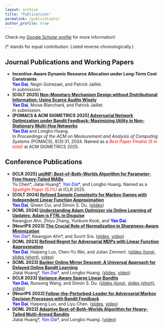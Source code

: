 ```yaml
---
layout: archive
title: "Publications"
permalink: /publications/
author_profile: true
---
```


Check my [Google Scholar profile](https://scholar.google.com/citations?user=gkG4z3IAAAAJ) for more information!

(* stands for equal contribution. Listed reverse chronologically.)

## Journal Publications and Working Papers
*   **Incentive-Aware Dynamic Resource Allocation under Long-Term Cost Constraints**  
    **<font color="blue">Yan Dai</font>**, Negin Golrezaei, and Patrick Jaillet.  
    *In submission*.
*   **\[COLT 2025\] [Non-Monetary Mechanism Design without Distributional Information: Using Scarce Audits Wisely](https://arxiv.org/abs/2502.08412)**  
    **<font color="blue">Yan Dai</font>**, Moise Blanchard, and Patrick Jaillet.  
    *In submission*.  
    <!-- Preliminiary version accepted to *the 38th Annual Conference on Learning Theory* (COLT), 2025. -->
*   **\[POMACS & ACM SIGMETRICS 2025\] [Adversarial Network Optimization under Bandit Feedback: Maximizing Utility in Non-Stationary Multi-Hop Networks](https://dl.acm.org/doi/10.1145/3700413)**  
    **<font color="blue">Yan Dai</font>** and Longbo Huang.  
    In *Proceedings of the ACM on Measurement and Analysis of Computing Systems* (POMACS), 8(3):31, 2024.  
    <!-- Extended abstract accepted to *the Annual Conference of the ACM Special Interest Group on Performance Evaluation* (ACM SIGMETRICS), 2025.  -->
    Named as a *<font color="red">Best Paper Finalist (5 in total)</font>* at ACM SIGMETRICS 2025.

## Conference Publications
*   **\[ICLR 2025\] [uniINF: Best-of-Both-Worlds Algorithm for Parameter-Free Heavy-Tailed MABs](https://arxiv.org/abs/2410.03284)**  
    Yu Chen\*, Jiatai Huang\*, **<font color="blue">Yan Dai*</font>**, and Longbo Huang.  
    <!-- Accepted to *the 13th International Conference on Learning Representations* (ICLR), 2025.   -->
    Named as a *<font color="red">Spotlight Paper (5.1%)</font>* at ICLR 2025.
*   **\[COLT 2024\] [Refined Sample Complexity for Markov Games with Independent Linear Function Approximation](https://arxiv.org/abs/2402.07082)**  
    **<font color="blue">Yan Dai</font>**, Qiwen Cui, and Simon S. Du.  
    <!-- Extended Abstract accepted to *the 37th Annual Conference on Learning Theory* (COLT), 2024.   -->
    ([slides](/files/slides_COLT2024_Linear_Markov_Games.pdf))
*   **\[ICML 2024\] [Understanding Adam Optimizer via Online Learning of Updates: Adam is FTRL in Disguise](https://arxiv.org/abs/2402.01567)**  
    Kwangjun Ahn, Zhiyu Zhang, Yunbum Kook, and **<font color="blue">Yan Dai</font>**.  
    <!-- Accepted to *the 41st International Conference on Machine Learning* (ICML), 2024. -->
*   **\[NeurIPS 2023\] [The Crucial Role of Normalization in Sharpness-Aware Minimization](https://arxiv.org/abs/2305.15287)**  
    **<font color="blue">Yan Dai*</font>**, Kwangjun Ahn\*, and Suvrit Sra.  
    <!-- Accepted to *the 37th Annual Conference on Neural Information Processing Systems*, 2023.   -->
    ([slides](/files/slides_NeurIPS2023_Normalization_in_SAM.pdf), [video](https://neurips.cc/virtual/2023/poster/69875))
*   **\[ICML 2023\] [Refined Regret for Adversarial MDPs with Linear Function Approximation](https://arxiv.org/abs/2301.12942)**  
    **<font color="blue">Yan Dai</font>**, Haipeng Luo, Chen-Yu Wei, and Julian Zimmert.  
    <!-- Accepted to *the 40th International Conference on Machine Learning* (ICML), 2023.   -->
    ([slides (long)](/files/slides_ICML2023_Linear_AMDP.pdf), [slides (short)](/files/slides_ICML2023_Linear_AMDP_Short.pdf), [video](https://icml.cc/virtual/2023/poster/24760))
*   **\[ICML 2023\] [Banker Online Mirror Descent: A Universal Approach for Delayed Online Bandit Learning](https://arxiv.org/abs/2301.10500)**  
    Jiatai Huang\*, **<font color="blue">Yan Dai*</font>**, and Longbo Huang.  
    <!-- Accepted to *the 40th International Conference on Machine Learning* (ICML), 2023.   -->
    ([slides](/files/slides_ICML2023_Banker_OMD.pdf), [video](https://icml.cc/virtual/2023/poster/24900))
*   **\[ICLR 2023\] [Variance-Aware Sparse Linear Bandits](https://arxiv.org/abs/2205.13450)**  
    **<font color="blue">Yan Dai</font>**, Ruosong Wang, and Simon S. Du.  
    <!-- Accepted to *the 11th International Conference on Learning Representations* (ICLR), 2023.   -->
    ([slides (long)](/files/slides_ICLR2023_Variance_Aware_Sparse_LinBandits.pdf), [slides (short)](/files/slides_ICLR2023_Variance_Aware_Sparse_LinBandits_Short.pdf), [video](https://iclr.cc/virtual/2023/poster/11675))
*   **\[NeurIPS 2022\] [Follow-the-Perturbed-Leader for Adversarial Markov Decision Processes with Bandit Feedback](https://arxiv.org/abs/2205.13451)**   
    **<font color="blue">Yan Dai</font>**, Haipeng Luo, and Liyu Chen.  
    <!-- Accepted to *the 36th Annual Conference on Neural Information Processing Systems*, 2022.   -->
    ([slides](/files/slides_NeurIPS2022_FTPL_for_AMDP.pdf), [video](https://neurips.cc/virtual/2022/poster/54395))
*   **\[ICML 2022\] [Adaptive Best-of-Both-Worlds Algorithm for Heavy-Tailed Multi-Armed Bandits](https://arxiv.org/abs/2201.11921)**  
    Jiatai Huang\*, **<font color="blue">Yan Dai*</font>**, and Longbo Huang.  
    <!-- Accepted to *the 39th International Conference on Machine Learning* (ICML), 2022.   -->
    ([video](https://icml.cc/virtual/2022/spotlight/16610))
